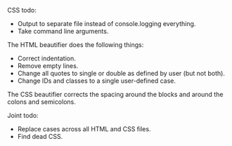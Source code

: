 CSS todo:
- Output to separate file instead of console.logging everything.
- Take command line arguments.

The HTML beautifier does the following things:
- Correct indentation.
- Remove empty lines.
- Change all quotes to single or double as defined by user (but not both).
- Change IDs and classes to a single user-defined case.

The CSS beautifier corrects the spacing around the blocks and around the colons and semicolons.

Joint todo:
- Replace cases across all HTML and CSS files.
- Find dead CSS.
